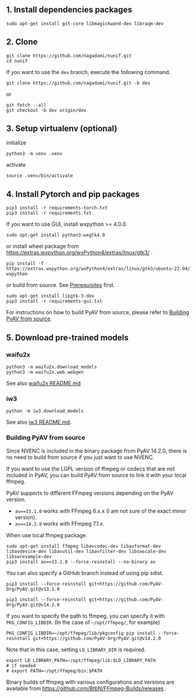 ## 1. Install dependencies packages

```
sudo apt-get install git-core libmagickwand-dev libraqm-dev
```

## 2. Clone

```
git clone https://github.com/nagadomi/nunif.git
cd nunif
```

If you want to use the `dev` branch, execute the following command.
```
git clone https://github.com/nagadomi/nunif.git -b dev
```
or
```
git fetch --all
git checkout -b dev origin/dev
```

## 3. Setup virtualenv (optional)

initialize
```
python3 -m venv .venv
```

activate
```
source .venv/bin/activate
```

## 4. Install Pytorch and pip packages

```
pip3 install -r requirements-torch.txt
pip3 install -r requirements.txt
```

If you want to use GUI, install wxpython >= 4.0.0
```
sudo apt-get install python3-wxgtk4.0
```
or install wheel package from https://extras.wxpython.org/wxPython4/extras/linux/gtk3/ .
```
pip install -f https://extras.wxpython.org/wxPython4/extras/linux/gtk3/ubuntu-22.04/ wxpython
```
or build from source. See [Prerequisites](https://github.com/wxWidgets/Phoenix#prerequisites) first.
```
sudo apt-get install libgtk-3-dev
pip3 install -r requirements-gui.txt
```

For instructions on how to build PyAV from source, please refer to [Building PyAV from source](#building-pyav-from-source).

## 5. Download pre-trained models

### waifu2x

```
python3 -m waifu2x.download_models
python3 -m waifu2x.web.webgen
```

See also [waifu2x README.md](waifu2x/README.md)

### iw3

```
python -m iw3.download_models
```

See also [iw3 README.md](iw3/README.md).


### Building PyAV from source

Since NVENC is included in the binary package from PyAV 14.2.0, there is no need to build from source if you just want to use NVENC.

If you want to use the LGPL version of ffmpeg or codecs that are not included in PyAV, you can build PyAV from source to link it with your local ffmpeg.

PyAV supports to different FFmpeg versions depending on the PyAV version.
- `av==13.1.0` works with FFmpeg 6.x.x (I am not sure of the exact minor version).
- `av==14.2.0` works with FFmpeg 7.1.x.

When use local ffmpeg package.
```
sudo apt-get install ffmpeg libavcodec-dev libavformat-dev libavdevice-dev libavutil-dev libavfilter-dev libswscale-dev libswresample-dev
pip3 install av==13.1.0 --force-reinstall --no-binary av
```

You can also specify a GitHub branch instead of using pip sdist.
```
pip3 install --force-reinstall git+https://github.com/PyAV-Org/PyAV.git@v13.1.0
```
```
pip3 install --force-reinstall git+https://github.com/PyAV-Org/PyAV.git@v14.2.0
```

If you want to specify the path to ffmpeg, you can specify it with `PKG_CONFIG_LIBDIR`. (In the case of `~/opt/ffmpeg/`, for example)
```
PKG_CONFIG_LIBDIR=~/opt/ffmpeg/lib/pkgconfig pip install --force-reinstall git+https://github.com/PyAV-Org/PyAV.git@v14.2.0
```
Note that in this case, setting `LD_LIBRARY_DIR` is required.
```
export LD_LIBRARY_PATH=~/opt/ffmpeg/lib:$LD_LIBRARY_PATH
# if needed
# export PATH=~/opt/ffmpeg/bin:$PATH
```

Binary builds of ffmpeg with various configurations and versions are available from https://github.com/BtbN/FFmpeg-Builds/releases .
